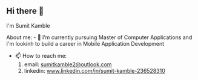 ## Hi there 👋
I'm Sumit Kamble

About me:
    - 🌱 I’m currently pursuing Master of Computer Applications
    and I'm lookinh to build a career in Mobile Application Development
- 📫 How to reach me:
    1) email: sumitkamble2@outlook.com
    2) linkedin: www.linkedin.com/in/sumit-kamble-236528310






<!--
**SumitSKGhub/SumitSKGhub** is a ✨ _special_ ✨ repository because its `README.md` (this file) appears on your GitHub profile.

Here are some ideas to get you started:

- 🔭 I’m currently working on ...

- 👯 I’m looking to collaborate on ...
- 🤔 I’m looking for help with ...
- 💬 Ask me about ...

- 😄 Pronouns: ...
- ⚡ Fun fact: ...
-->
